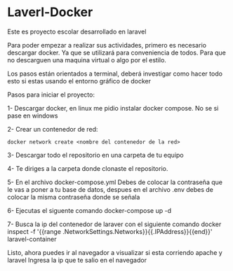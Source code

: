 # Laverl-Docker


Este es proyecto escolar desarrollado en laravel


Para poder empezar a realizar sus actividades, primero es necesario descargar docker.
Ya que se utilizará para conveniencia de todos. Para que no descarguen una maquina virtual o algo por el estilo.

Los pasos están orientados a terminal, deberá investigar como hacer todo esto si estas usando el entorno gráfico de docker

Pasos para iniciar el proyecto:

1- Descargar docker, en linux me pidio instalar docker compose. No se si pase en windows

2- Crear un contenedor de red:

    docker network create <nombre del contenedor de la red>

3- Descargar todo el repositorio en una carpeta de tu equipo

4- Te diriges a la carpeta donde clonaste el repositorio.

5- En el archivo docker-compose.yml
    Debes de colocar la contraseña que le vas a poner a tu base de datos, despues en el archivo .env debes de colocar la misma contraseña donde se señala

6- Ejecutas el siguente comando
    docker-compose up -d

7- Busca la ip del contenedor de laraver con el siguiente comando
    docker inspect -f '{{range .NetworkSettings.Networks}}{{.IPAddress}}{{end}}' laravel-container


Listo, ahora puedes ir al navegador a visualizar si esta corriendo apache y laravel
Ingresa la ip que te salio en el navegador


